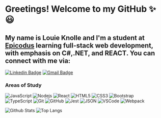 # Greetings! Welcome to my GitHub  ✨😃

## My name is Louie Knolle and I'm a student at <a href="https://www.epicodus.com/" target="_blank">Epicodus</a> learning full-stack web development, with emphasis on C#,.NET, and REACT. You can connect with me via:

[![Linkedin Badge](https://img.shields.io/badge/-louieknolle-blue?style=flat-square&logo=Linkedin&logoColor=white&link=https://www.linkedin.com/in/louieknolle/)](https://www.linkedin.com/in/louieknolle/)
[![Gmail Badge](https://img.shields.io/badge/-knollelw@gmail.com-c14438?style=flat-square&logo=Gmail&logoColor=white&link=mailto:knollelw@gmail.com)](mailto:knollelw@gmail.com)

### Areas of Study
![JavaScript](https://img.shields.io/badge/-JavaScript-black?style=flat-square&logo=javascript)
![Nodejs](https://img.shields.io/badge/-Nodejs-black?style=flat-square&logo=Node.js)
![React](https://img.shields.io/badge/-React-black?style=flat-square&logo=react)
![HTML5](https://img.shields.io/badge/-HTML5-E34F26?style=flat-square&logo=html5&logoColor=white)
![CSS3](https://img.shields.io/badge/-CSS3-1572B6?style=flat-square&logo=css3)
![Bootstrap](https://img.shields.io/badge/-Bootstrap-563D7C?style=flat-square&logo=bootstrap)
![TypeScript](https://img.shields.io/badge/-TypeScript-007ACC?style=flat-square&logo=typescript)
![Git](https://img.shields.io/badge/-Git-black?style=flat-square&logo=git)
![GitHub](https://img.shields.io/badge/-GitHub-black?style=flat-square&logo=github)
![Jest](https://img.shields.io/badge/Jest-black?style=flat-square&logo=jest&logoColor=C21325)
![JSON](https://img.shields.io/badge/json-black?style=flat-square&logo=json&logoColor=5E5C5C)
![VSCode](https://img.shields.io/badge/Visual_Studio_Code-black?style=flat-square&logo=visual%20studio%20code&logoColor=0078D4)
![Webpack](https://img.shields.io/badge/Webpack-black?style=flat-square&logo=Webpack&logoColor=8DD6F9)

![Github Stats](https://github-readme-stats.vercel.app/api?username=louieknolle&count_private=true&show_icons=true&include_all_commits=true)
![Top Langs](https://github-readme-stats.vercel.app/api/top-langs/?username=louieknolle&hide=TeX&layout=compact)

<!--
**louieknolle/louieknolle** is a ✨ _special_ ✨ repository because its `README.md` (this file) appears on your GitHub profile.

Here are some ideas to get you started:

- 🔭 I’m currently working on ...
- 🌱 I’m currently learning ...
- 👯 I’m looking to collaborate on ...
- 🤔 I’m looking for help with ...
- 💬 Ask me about ...
- 📫 How to reach me: ...
- 😄 Pronouns: ...
- ⚡ Fun fact: ...
-->
